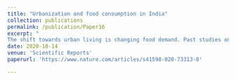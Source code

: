 ```yaml
---
title: "Urbanization and food consumption in India"
collection: publications
permalink: /publication/Paper16
excerpt: "
The shift towards urban living is changing food demand. Past studies on India show significant urban–rural differences in food consumption. However, a scientific understanding of the underlying relationships between urbanization and food consumption is limited. This study provides the first detailed analysis of how urbanization influences both quantity and diversity of food consumption in India by harnessing the strength of multiple datasets, including consumer expenditure surveys, satellite imagery, and census data. Our statistical analysis shows three main findings. First, in contrast to existing studies, we find that much of the variation in food consumption quantity is due to income and not urbanization. After controlling for income and state-level differences, our results show that average consumption is higher in urban than rural areas for fewer than 10% of all commodities. That is, there is nearly no difference in average consumption between urban and rural residents. Second, we find the influence of urbanization as a population share on food consumption diversity to be statistically insignificant (p-value > 0.1). Instead, the results show that infrastructure, market access, percentage working women in urban areas, and norms and institutions have a statistically significant influence. Third, all covariates of food consumption diversity we tested were found to be associated with urbanization. This suggests that urbanization influences on food consumption are both indirect and multidimensional. These results show that increases in the urban population size alone do not explain changes in food consumption in India. If we are to understand how food consumption may change in the future due to urbanization, the study points to the need for a more complex and multidimensional understanding of the urbanization process that goes beyond demographic shifts."
date: 2020-10-14
venue: 'Scientific Reports'
paperurl: 'https://www.nature.com/articles/s41598-020-73313-8'

---
```

